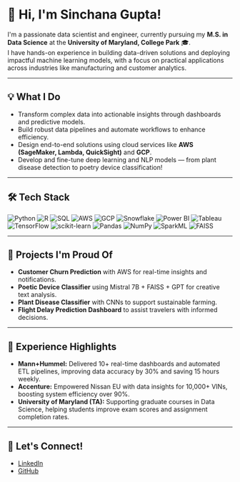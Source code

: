 # 🚀 Hi, I'm Sinchana Gupta!

I'm a passionate data scientist and engineer, currently pursuing my **M.S. in Data Science** at the **University of Maryland, College Park** 🎓.  
I have hands-on experience in building data-driven solutions and deploying impactful machine learning models, with a focus on practical applications across industries like manufacturing and customer analytics.

---

## 💡 What I Do

- Transform complex data into actionable insights through dashboards and predictive models.
- Build robust data pipelines and automate workflows to enhance efficiency.
- Design end-to-end solutions using cloud services like **AWS (SageMaker, Lambda, QuickSight)** and **GCP**.
- Develop and fine-tune deep learning and NLP models — from plant disease detection to poetry device classification!

---

## 🛠️ Tech Stack

![Python](https://img.shields.io/badge/Python-3670A0?style=for-the-badge&logo=python&logoColor=white)
![R](https://img.shields.io/badge/R-276DC3?style=for-the-badge&logo=r&logoColor=white)
![SQL](https://img.shields.io/badge/SQL-FFCC00?style=for-the-badge&logo=postgresql&logoColor=white)
![AWS](https://img.shields.io/badge/AWS-FF9900?style=for-the-badge&logo=amazon-aws&logoColor=white)
![GCP](https://img.shields.io/badge/GCP-4285F4?style=for-the-badge&logo=google-cloud&logoColor=white)
![Snowflake](https://img.shields.io/badge/Snowflake-29B5E8?style=for-the-badge&logo=snowflake&logoColor=white)
![Power BI](https://img.shields.io/badge/PowerBI-F2C811?style=for-the-badge&logo=powerbi&logoColor=white)
![Tableau](https://img.shields.io/badge/Tableau-E97627?style=for-the-badge&logo=tableau&logoColor=white)
![TensorFlow](https://img.shields.io/badge/TensorFlow-FF6F00?style=for-the-badge&logo=tensorflow&logoColor=white)
![scikit-learn](https://img.shields.io/badge/scikit--learn-F7931E?style=for-the-badge&logo=scikit-learn&logoColor=white)
![Pandas](https://img.shields.io/badge/Pandas-150458?style=for-the-badge&logo=pandas&logoColor=white)
![NumPy](https://img.shields.io/badge/NumPy-013243?style=for-the-badge&logo=numpy&logoColor=white)
![SparkML](https://img.shields.io/badge/Apache%20Spark-F3022B?style=for-the-badge&logo=apachespark&logoColor=white)
![FAISS](https://img.shields.io/badge/FAISS-009688?style=for-the-badge)

---

## 🌟 Projects I'm Proud Of

- **Customer Churn Prediction** with AWS for real-time insights and notifications.
- **Poetic Device Classifier** using Mistral 7B + FAISS + GPT for creative text analysis.
- **Plant Disease Classifier** with CNNs to support sustainable farming.
- **Flight Delay Prediction Dashboard** to assist travelers with informed decisions.

---

## 💼 Experience Highlights

- **Mann+Hummel:** Delivered 10+ real-time dashboards and automated ETL pipelines, improving data accuracy by 30% and saving 15 hours weekly.
- **Accenture:** Empowered Nissan EU with data insights for 10,000+ VINs, boosting system efficiency over 90%.
- **University of Maryland (TA):** Supporting graduate courses in Data Science, helping students improve exam scores and assignment completion rates.

---

## 🔗 Let's Connect!

- [LinkedIn](https://www.linkedin.com/in/sinchana-gupta/)
- [GitHub](https://github.com/sinchana9924)

